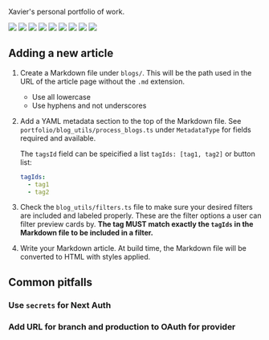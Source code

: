 Xavier's personal portfolio of work.

![](https://img.shields.io/badge/Next.js-000?logo=nextdotjs&logoColor=fff&style=for-the-badge)
![](https://img.shields.io/badge/ts--node-3178C6?style=for-the-badge&logo=ts-node&logoColor=white)
![](https://img.shields.io/badge/Node.js-43853D?style=for-the-badge&logo=node.js&logoColor=white)
![](https://img.shields.io/badge/React-20232A?style=for-the-badge&logo=react&logoColor=61DAFB)
![](https://img.shields.io/badge/Material--UI-0081CB?style=for-the-badge&logo=material-ui&logoColor=white)
![](https://img.shields.io/badge/Vercel-000000?style=for-the-badge&logo=vercel&logoColor=white)
![](https://img.shields.io/badge/npm-CB3837?style=for-the-badge&logo=npm&logoColor=white)
![](https://img.shields.io/badge/HTML-239120?style=for-the-badge&logo=html5&logoColor=white)
![](https://img.shields.io/badge/CSS-239120?&style=for-the-badge&logo=css3&logoColor=white)

## Adding a new article

1.  Create a Markdown file under `blogs/`. This will be the path used in the URL
    of the article page without the `.md` extension.

    - Use all lowercase
    - Use hyphens and not underscores

1.  Add a YAML metadata section to the top of the Markdown file. See
    `portfolio/blog_utils/process_blogs.ts` under `MetadataType` for fields
    required and available.

    The `tagsId` field can be speicified a list `tagIds: [tag1, tag2]` or
    button list:

    ```yaml
    tagIds:
      - tag1
      - tag2
    ```

1.  Check the `blog_utils/filters.ts` file to make sure your desired filters
    are included and labeled properly. These are the filter options a user can
    filter preview cards by. **The tag MUST match exactly the `tagIds` in the
    Markdown file to be included in a filter.**

1.  Write your Markdown article. At build time, the Markdown file will be
    converted to HTML with styles applied.

## Common pitfalls

### Use `secrets` for Next Auth

### Add URL for branch and production to OAuth for provider
